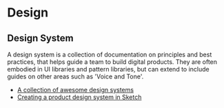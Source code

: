 # Design

## Design System

A design system is a collection of documentation on principles and best practices, that helps guide a team to build digital products. They are often embodied in UI libraries and pattern libraries, but can extend to include guides on other areas such as 'Voice and Tone'.

- [A collection of awesome design systems](https://github.com/alexpate/awesome-design-systems)
- [Creating a product design system in Sketch](https://uxdesign.cc/creating-a-first-product-design-system-in-sketch-8b62ee0d1a6c)
